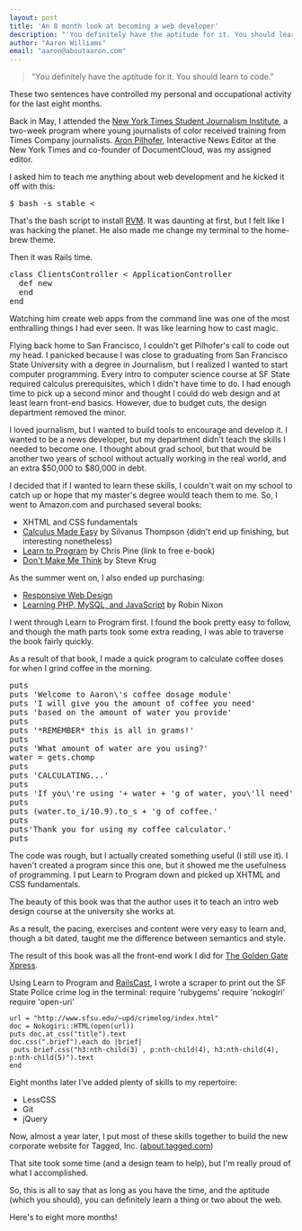 ```yaml
---
layout: post
title: 'An 8 month look at becoming a web developer'
description: "'You definitely have the aptitude for it. You should learn to code.' These two sentences have controlled my personal and occupational activity for the last eight months."
author: "Aaron Williams"
email: "aaron@aboutaaron.com"
---
```


<blockquote>"You definitely have the aptitude for it. You should learn to code."</blockquote>
These two sentences have controlled my personal and occupational activity for the last eight months.

Back in May, I attended the <a href="http://nola11.nytimes-institute.com/">New York Times Student Journalism Institute</a>, a two-week program where young journalists of color received training from Times Company journalists. <a href="http://twitter.com/#!/pilhofer">Aron Pilhofer</a>, Interactive News Editor at the New York Times and co-founder of DocumentCloud, was my assigned editor.

I asked him to teach me anything about web development and he kicked it off with this:
<pre>$ bash -s stable &lt;</pre>
That's the bash script to install <a href="https://rvm.io/">RVM</a>. It was daunting at first, but I felt like I was hacking the planet. He also made me change my terminal to the home-brew theme.

Then it was Rails time.
<pre>class ClientsController &lt; ApplicationController
  def new
  end
end</pre>
Watching him create web apps from the command line was one of the most enthralling things I had ever seen. It was like learning how to cast magic.

Flying back home to San Francisco, I couldn't get Pilhofer's call to code out my head. I panicked because I was close to graduating from San Francisco State University with a degree in Journalism, but I realized I wanted to start computer programming. Every intro to computer science course at SF State required calculus prerequisites, which I didn't have time to do. I had enough time to pick up a second minor and thought I could do web design and at least learn front-end basics. However, due to budget cuts, the design department removed the minor.

I loved journalism, but I wanted to build tools to encourage and develop it. I wanted to be a news developer, but my department didn't teach the skills I needed to become one. I thought about grad school, but that would be another two years of school without actually working in the real world, and an extra $50,000 to $80,000 in debt.

I decided that if I wanted to learn these skills, I couldn't wait on my school to catch up or hope that my master's degree would teach them to me. So, I went to Amazon.com and purchased several books:
<ul>
	<li>XHTML and CSS fundamentals</li>
	<li><a href="http://www.amazon.com/Calculus-Made-Silvanus-Phillips-Thompson/dp/1456531980/ref=sr_1_4?s=books&amp;ie=UTF8&amp;qid=1336668963&amp;sr=1-4">Calculus Made Easy</a> by Silvanus Thompson (didn't end up finishing, but interesting nonetheless)</li>
	<li><a href="http://pine.fm/LearnToProgram/">Learn to Program</a> by Chris Pine (link to free e-book)</li>
	<li><a href="http://www.amazon.com/Dont-Make-Me-Think-Usability/dp/0321344758/ref=sr_1_1?ie=UTF8&amp;qid=1336668918&amp;sr=8-1">Don't Make Me Think</a> by Steve Krug</li>
</ul>
As the summer went on, I also ended up purchasing:
<ul>
	<li><a href="http://www.abookapart.com/products/responsive-web-design">Responsive Web Design</a></li>
	<li><a href="http://www.amazon.com/Learning-PHP-MySQL-JavaScript-Step-By-Step/dp/0596157134/ref=sr_1_1?s=books&amp;ie=UTF8&amp;qid=1336669021&amp;sr=1-1">Learning PHP, MySQL, and JavaScript</a> by Robin Nixon</li>
</ul>
I went through Learn to Program first. I found the book pretty easy to follow, and though the math parts took some extra reading, I was able to traverse the book fairly quickly.

As a result of that book, I made a quick program to calculate coffee doses for when I grind coffee in the morning.
<pre>puts
puts 'Welcome to Aaron\'s coffee dosage module'
puts 'I will give you the amount of coffee you need'
puts 'based on the amount of water you provide'
puts
puts '*REMEMBER* this is all in grams!'
puts
puts 'What amount of water are you using?'
water = gets.chomp
puts
puts 'CALCULATING...'
puts
puts 'If you\'re using '+ water + 'g of water, you\'ll need'
puts
puts (water.to_i/10.9).to_s + 'g of coffee.'
puts
puts'Thank you for using my coffee calculator.'
puts</pre>
The code was rough, but I actually created something useful (I still use it). I haven't created a program since this one, but it showed me the usefulness of programming. I put Learn to Program down and picked up XHTML and CSS fundamentals.

The beauty of this book was that the author uses it to teach an intro web design course at the university she works at.

As a result, the pacing, exercises and content were very easy to learn and, though a bit dated, taught me the difference between semantics and style.

The result of this book was all the front-end work I did for <a href="http://goldengatexpress.org">The Golden Gate Xpress</a>.

Using Learn to Program and <a href="http://railscasts.com/">RailsCast</a>, I wrote a scraper to print out the SF State Police crime log in the terminal:
    require 'rubygems'
    require 'nokogiri'
    require 'open-uri'

    url = "http://www.sfsu.edu/~upd/crimelog/index.html"
    doc = Nokogiri::HTML(open(url))
    puts doc.at_css("title").text
    doc.css(".brief").each do |brief|
     puts brief.css("h3:nth-child(3) , p:nth-child(4), h3:nth-child(4), p:nth-child(5)").text
    end
Eight months later I've added plenty of skills to my repertoire:
<ul>
	<li>LessCSS</li>
	<li>Git</li>
	<li>jQuery</li>
</ul>
Now, almost a year later, I put most of these skills together to build the new corporate website for Tagged, Inc. (<a href="http://about.tagged.com">about.tagged.com</a>)

That site took some time (and a design team to help), but I'm really proud of what I accomplished.

So, this is all to say that as long as you have the time, and the aptitude (which you should), you can definitely learn a thing or two about the web.

Here's to eight more months!
